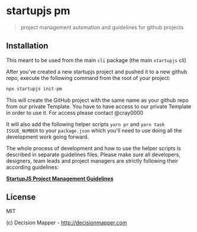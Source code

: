 # startupjs pm

> project management automation and guidelines for github projects

## Installation

This meant to be used from the main `cli` package (the main `startupjs` cli)

After you've created a new startupjs project and pushed it to a new github repo,
execute the following command from the root of your project:

```sh
npx startupjs init-pm
```

This will create the GitHub project with the same name as your github repo from
our private Template. You have to have access to our private Template in order
to use it. For access please contact @cray0000

It will also add the following helper scripts `yarn pr` and `yarn task ISSUE_NUMBER`
to your `package.json` which you'll need to use doing all the development work going
forward.

The whole process of development and how to use the helper scripts is described
in separate guidelines files.
Please make sure all developers, designers, team leads and project managers are strictly
following their according guidelines:

[**StartupJS Project Management Guidelines**](./guidelines.md)

## License

MIT

(c) Decision Mapper - http://decisionmapper.com
